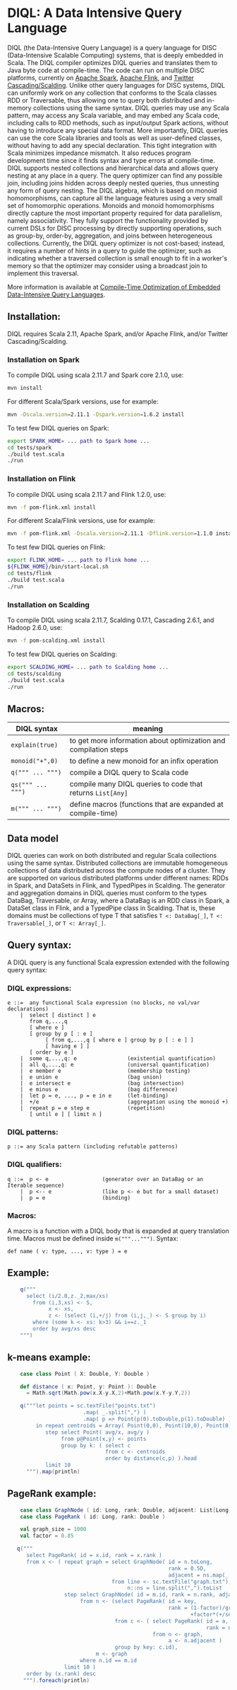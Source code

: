 # DIQL: A Data Intensive Query Language

DIQL (the Data-Intensive Query Language) is a query language for DISC (Data-Intensive Scalable Computing) systems, that is deeply embedded in Scala.
The DIQL compiler optimizes DIQL queries and
translates them to Java byte code at compile-time.
The code can run on multiple DISC platforms, currently on
[Apache Spark](http://spark.apache.org/),
[Apache Flink](http://flink.apache.org/),
and [Twitter Cascading/Scalding](https://twitter.com/scalding).
Unlike other query
languages for DISC systems, DIQL can uniformly work on any collection
that conforms to the Scala classes RDD or Traversable, thus allowing
one to query both distributed and in-memory collections using the same
syntax. DIQL queries may use any Scala pattern, may access any Scala
variable, and may embed any Scala code, including calls to RDD
methods, such as input/output Spark actions, without having to
introduce any special data format. More importantly, DIQL queries can
use the core Scala libraries and tools as well as user-defined
classes, without having to add any special declaration. This
tight integration with Scala minimizes impedance mismatch. It also
reduces program development time since it finds syntax and type errors
at compile-time. DIQL supports nested collections and hierarchical
data and allows query nesting at any place in a query. The query
optimizer can find any possible join, including joins hidden across
deeply nested queries, thus unnesting any form of query nesting. The
DIQL algebra, which is based on monoid homomorphisms, can capture all
the language features using a very small set of homomorphic
operations. Monoids and monoid homomorphisms directly capture the
most important property required for data parallelism, namely
associativity. They fully support the functionality provided by
current DSLs for DISC processing by directly supporting operations,
such as group-by, order-by, aggregation, and joins between
heterogeneous collections. Currently, the DIQL query optimizer is not
cost-based; instead, it requires a number of hints in a query
to guide the optimizer, such as indicating whether a traversed
collection is small enough to fit in a worker's memory so that the
optimizer may consider using a broadcast join to implement this
traversal.

More information is available at [Compile-Time Optimization of Embedded Data-Intensive Query Languages](https://lambda.uta.edu/diql.pdf).

## Installation:

DIQL requires Scala 2.11, Apache Spark, and/or Apache Flink, and/or Twitter Cascading/Scalding.

### Installation on Spark

To compile DIQL using scala 2.11.7 and Spark core 2.1.0, use:
```bash
mvn install
```
For different Scala/Spark versions, use for example:
```bash
mvn -Dscala.version=2.11.1 -Dspark.version=1.6.2 install
```
To test few DIQL queries on Spark:
```bash
export SPARK_HOME= ... path to Spark home ...
cd tests/spark
./build test.scala
./run
```
### Installation on Flink

To compile DIQL using scala 2.11.7 and Flink 1.2.0, use:
```bash
mvn -f pom-flink.xml install
```
For different Scala/Flink versions, use for example:
```bash
mvn -f pom-flink.xml -Dscala.version=2.11.1 -Dflink.version=1.1.0 install
```
To test few DIQL queries on Flink:
```bash
export FLINK_HOME= ... path to Flink home ...
${FLINK_HOME}/bin/start-local.sh
cd tests/flink
./build test.scala
./run
```
### Installation on Scalding

To compile DIQL using scala 2.11.7, Scalding 0.17.1, Cascading 2.6.1, and Hadoop 2.6.0, use:
```bash
mvn -f pom-scalding.xml install
```
To test few DIQL queries on Scalding:
```bash
export SCALDING_HOME= ... path to Scalding home ...
cd tests/scalding
./build test.scala
./run
```

## Macros:

DIQL syntax          | meaning
---------------------|-------------------------------------------------------
`explain(true)`        | to get more information about optimization and compilation steps
`monoid("+",0)`      | to define a new monoid for an infix operation
`q(""" ... """)`     | compile a DIQL query to Scala code
`qs(""" ... """)`    | compile many DIQL queries to code that returns `List[Any]`
`m(""" ... """)`    | define macros (functions that are expanded at compile-time)

## Data model

DIQL queries can work on both distributed and regular Scala collections using
the same syntax.  Distributed collections are immutable homogeneous
collections of data distributed across the compute nodes of a cluster.
They are supported on various distributed platforms under different
names: RDDs in Spark, and DataSets in Flink, and TypedPipes in
Scalding.  The generator and aggregation domains in DIQL queries must
conform to the types DataBag, Traversable, or Array, where a DataBag is
an RDD class in Spark, a DataSet class in Flink, and a TypedPipe
class in Scalding.  That is, these domains must be collections of type T that
satisfies `T <: DataBag[_]`, `T <: Traversable[_]`, or `T <: Array[_]`.

## Query syntax:

A DIQL query is any functional Scala expression extended with the following query syntax:

### DIQL expressions:
```
e ::=  any functional Scala expression (no blocks, no val/var declarations)
    |  select [ distinct ] e
       from q,...,q
       [ where e ]
       [ group by p [ : e ] 
            [ from q,...,q [ where e ] group by p [ : e ] ]
            [ having e ] ]
       [ order by e ]
    |  some q,...,q: e                (existential quantification)
    |  all q,...,q: e                 (universal quantification)
    |  e member e                     (membership testing)
    |  e union e                      (bag union)
    |  e intersect e                  (bag intersection)
    |  e minus e                      (bag difference)
    |  let p = e, ..., p = e in e     (let-binding)
    |  +/e                            (aggregation using the monoid +)
    |  repeat p = e step e            (repetition)
       [ until e ] [ limit n ]
```
### DIQL patterns:
```
p ::= any Scala pattern (including refutable patterns)
```
### DIQL qualifiers:
```
q ::=  p <- e                 (generator over an DataBag or an Iterable sequence)
    |  p <-- e                (like p <- e but for a small dataset)
    |  p = e                  (binding)
```
### Macros:
A macro is a function with a DIQL body that is expanded at query translation time. Macros must be defined inside `m("""...""")`. Syntax:
```
def name ( v: type, ..., v: type ) = e
```
## Example:
```scala
    q("""
      select (i/2.0,z._2,max/xs)
        from (i,3,xs) <- S,
             x <- xs,
             z <- (select (i,+/j) from (i,j,_) <- S group by i)
        where (some k <- xs: k>3) && i==z._1
        order by avg/xs desc
    """)
```

## k-means example:
```scala
    case class Point ( X: Double, Y: Double )

    def distance ( x: Point, y: Point ): Double
      = Math.sqrt(Math.pow(x.X-y.X,2)+Math.pow(x.Y-y.Y,2))

    q("""let points = sc.textFile("points.txt")
                        .map( _.split(",") )
                        .map( p => Point(p(0).toDouble,p(1).toDouble) )
         in repeat centroids = Array( Point(0,0), Point(10,0), Point(0,10), Point(10,10) )
            step select Point( avg/x, avg/y )
                 from p@Point(x,y) <- points
                 group by k: ( select c
                               from c <- centroids
                               order by distance(c,p) ).head
            limit 10
      """).map(println)
```
## PageRank example:
```scala
    case class GraphNode ( id: Long, rank: Double, adjacent: List[Long] )
    case class PageRank ( id: Long, rank: Double )

    val graph_size = 1000
    val factor = 0.85

   q("""
      select PageRank( id = x.id, rank = x.rank )
      from x <- ( repeat graph = select GraphNode( id = n.toLong,
                                                   rank = 0.5D,
                                                   adjacent = ns.map(_.toLong) )
                                 from line <- sc.textFile("graph.txt"),
                                      n::ns = line.split(",").toList
                  step select GraphNode( id = m.id, rank = n.rank, adjacent = m.adjacent )
                       from n <- (select PageRank( id = key,
                                                   rank = (1-factor)/graph_size
                                                          +factor*(+/select x.rank from x <- c) )
                                  from c <- ( select PageRank( id = a,
                                                               rank = n.rank/(count/n.adjacent) )
                                              from n <- graph,
                                                   a <- n.adjacent )
                                  group by key: c.id),
                            m <- graph
                       where n.id == m.id
                  limit 10 )
      order by (x.rank) desc
     """).foreach(println)
```
